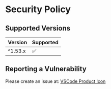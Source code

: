 # Security Policy

## Supported Versions

| Version | Supported          |
| ------- | ------------------ |
| ^1.53.x  | :white_check_mark: |

## Reporting a Vulnerability

Please create an issue at: [VSCode Product Icon](https://github.com/elanandkumar/vscode-product-icon-theme/issues)
